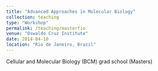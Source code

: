 ```yaml
---
title: "Advanced Approaches in Molecular Biology"
collection: teaching
type: "Workshop"
permalink: /teaching/masterfio
venue: "Oswaldo Cruz Institute"
date: 2014-04-10
location: "Rio de Janeiro, Brazil"
---
```


Cellular and Molecular Biology (BCM) grad school (Masters)  



